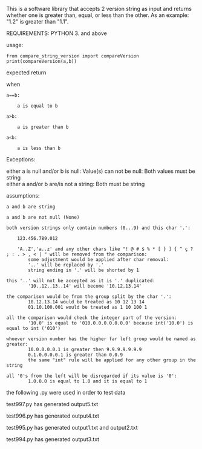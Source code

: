 This is a software library that accepts 2 version string as input and 
returns whether one is greater than, equal, or less than the other. 
As an example: "1.2" is greater than "1.1". 

REQUIREMENTS: PYTHON 3. and above

usage:

    from compare_string_version import compareVersion
    print(compareVersion(a,b))
    
expected return

when

    a==b:

        a is equal to b

    a>b:

        a is greater than b

    a<b: 

        a is less than b

Exceptions:

either a is null and/or b is null:
    Value(s) can not be null: Both values must be string    
either a and/or b are/is not a string:
    Both must be string

assumptions:

    a and b are string
    
    a and b are not null (None)
    
    both version strings only contain numbers (0...9) and this char '.':

        123.456.789.012

        'A..Z','a..z' and any other chars like "! @ # $ % * [ } ] { ^ ç ? ; : . > , < | " will be removed from the comparison:
            some adjustment would be applied after char removal:
            '..' will be replaced by '.'
            string ending in '.' will be shorted by 1

    this '..' will not be accepted as it is '.' duplicated:
            '10..12..13..14' will become '10.12.13.14'

    the comparison would be from the group split by the char '.':
            10.12.13.14 would be treated as 10 12 13 14
            01.10.100.001 would be treated as 1 10 100 1

    all the comparison would check the integer part of the version:
            '10.0' is equal to '010.0.0.0.0.0.0.0' because int('10.0') is equal to int ('010')

    whoever version number has the higher far left group would be named as greater:
            10.0.0.0.0.1 is greater then 9.9.9.9.9.9.9
            0.1.0.0.0.0.1 is greater than 0.0.9
            the same "int" rule will be applied for any other group in the string

    all '0's from the left will be disregarded if its value is '0':
            1.0.0.0 is equal to 1.0 and it is equal to 1
            
            
the following .py were used in order to test data

test997.py has generated output5.txt

test996.py has generated output4.txt

test995.py has generated output1.txt and output2.txt

test994.py has generated output3.txt